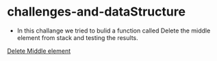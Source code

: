 # challenges-and-dataStructure
- In this challange we tried to bulid a function called Delete the middle element from stack and testing the results.

[Delete Middle element](https://github.com/OmarAmjad310/challenges-and-dataStructure/blob/Delete-Middle-Element-Stack/Stack%20And%20Queue/Delete-Middle-value-in-the-stack/Images/Delete-the-Middle-value-in-the-stack.png)
